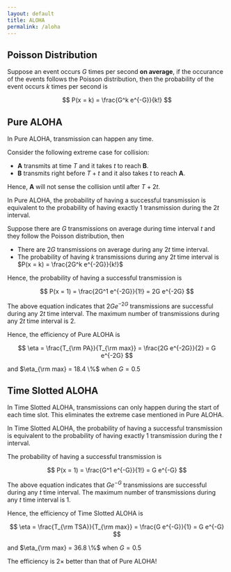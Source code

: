 ```yaml
---
layout: default
title: ALOHA
permalink: /aloha
---
```


## Poisson Distribution

Suppose an event occurs $G$ times per second **on average**, if the occurance of the events follows the Poisson distribution, then the probability of the event occurs $k$ times per second is

$$
P(x = k) = \frac{G^k e^{-G}}{k!}
$$

## Pure ALOHA

In Pure ALOHA, transmission can happen any time.

Consider the following extreme case for collision:
- **A** transmits at time $T$ and it takes $t$ to reach **B**.
- **B** transmits right before $T + t$ and it also takes $t$ to reach **A**. 

Hence, **A** will not sense the collision until after $T + 2t$. 

In Pure ALOHA, the probability of having a successful transmission is equivalent to the probability of having exactly $1$ transmission during the $2t$ interval.

Suppose there are $G$ transmissions on average during time interval $t$ and they follow the Poisson distribution, then
- There are $2G$ transmissions on average during any $2t$ time interval.
- The probability of having $k$ transmissions during any $2t$ time interval is $P(x = k) = \frac{2G^k e^{-2G}}{k!}$

Hence, the probability of having a successful transmission is

$$
P(x = 1) = \frac{2G^1 e^{-2G}}{1!} = 2G e^{-2G}
$$

The above equation indicates that $2G e^{-2G}$ transmissions are successful during any $2t$ time interval. The maximum number of transmissions during any $2t$ time interval is $2$.

Hence, the efficiency of Pure ALOHA is

$$
\eta = \frac{T_{\rm PA}}{T_{\rm max}} = \frac{2G e^{-2G}}{2} = G e^{-2G}
$$

and $\eta_{\rm max} = 18.4 \%$ when $G = 0.5$

## Time Slotted ALOHA

In Time Slotted ALOHA, transmissions can only happen during the start of each time slot. This eliminates the extreme case mentioned in Pure ALOHA.

In Time Slotted ALOHA, the probability of having a successful transmission is equivalent to the probability of having exactly $1$ transmission during the $t$ interval.

The probability of having a successful transmission is

$$
P(x = 1) = \frac{G^1 e^{-G}}{1!} = G e^{-G}
$$

The above equation indicates that $G e^{-G}$ transmissions are successful during any $t$ time interval. The maximum number of transmissions during any $t$ time interval is $1$.

Hence, the efficiency of Time Slotted ALOHA is

$$
\eta = \frac{T_{\rm TSA}}{T_{\rm max}} = \frac{G e^{-G}}{1} = G e^{-G}
$$

and $\eta_{\rm max} = 36.8 \%$ when $G = 0.5$

The efficiency is $2\times$ better than that of Pure ALOHA!
